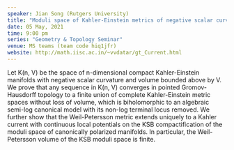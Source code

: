 ```yaml
---
speaker: Jian Song (Rutgers University) 
title: "Moduli space of Kahler-Einstein metrics of negative scalar curvature"
date: 05 May, 2021
time: 9:00 pm
series: "Geometry & Topology Seminar"
venue: MS teams (team code hiq1jfr)
website: http://math.iisc.ac.in/~vvdatar/gt_Current.html
---
```


Let K(n, V) be the space of n-dimensional compact Kahler-Einstein manifolds with negative scalar curvature and volume bounded above by V. 
We prove that any sequence in K(n, V) converges in pointed Gromov-Hausdorff topology to a finite union of complete Kahler-Einstein metric spaces without 
loss of volume, which is biholomorphic to an algebraic semi-log canonical model with its non-log terminal locus removed. We further show that the Weil-Petersson 
metric extends uniquely to a Kahler current with continuous local potentials on the KSB compactification of the moduli space of canonically polarized manifolds. 
In particular, the Weil-Petersson volume of the KSB moduli space is finite.  
